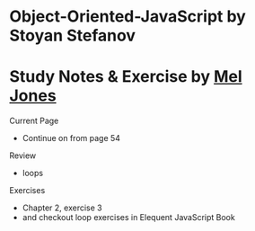 # Object-Oriented-JavaScript by Stoyan Stefanov

# Study Notes & Exercise by [Mel Jones](https://twitter.com/_moodybones)

Current Page
- Continue on from page 54

Review
- loops

Exercises
- Chapter 2, exercise 3
- and checkout loop exercises in Elequent JavaScript Book